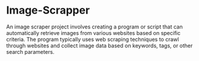 # Image-Scrapper
An image scraper project involves creating a program or script that can automatically retrieve images from various websites based on specific criteria. The program typically uses web scraping techniques to crawl through websites and collect image data based on keywords, tags, or other search parameters.
